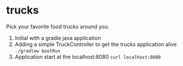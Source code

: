 # trucks
Pick your favorite food trucks around you. 

1. Initial with a gradle java application 
2. Adding a simple TruckController to get the trucks application alive `./gradlew bootRun`
3. Application start at the localhost:8080 `curl localhost:8080`
